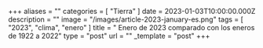 +++
aliases = ""
categories = [ "Tierra" ]
date = 2023-01-03T10:00:00.000Z
description = ""
image = "/images/article-2023-january-es.png"
tags = [ "2023", "clima", "enero" ]
title = " Enero de 2023 comparado con los eneros de 1922 a 2022"
type = "post"
url = ""
_template = "post"
+++

